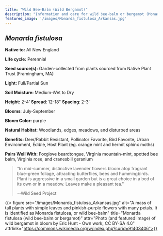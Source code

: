 ```yaml
---
title: "Wild Bee-Balm (Wild Bergamot)"
description: "Information and care for wild bee-balm or bergamot (Monarda fistulosa), sold at Red Trillium Gardens"
featured_image: '/images/Monarda_fistulosa_Arkansas.jpg'
---
```


## _Monarda fistulosa_

**Native to:**  All New England

**Life cycle:** Perennial

**Seed source(s):** Garden-collected from plants sourced from Native Plant Trust (Framingham, MA)

**Light:** Full/Partial Sun

**Soil Moisture:** Medium-Wet to Dry

**Height:** 2-4’  **Spread**: 12-18"  **Spacing**: 2-3’

**Blooms**: July-September

**Bloom Color:** purple

**Natural Habitat:** Woodlands, edges, meadows, and disturbed areas

**Benefits:** Deer/Rabbit Resistant, Pollinator Favorite, Bird Favorite, Urban Environment, Edible, Host Plant (eg. orange mint and hermit sphinx moths)

**Pairs Well With:** Foxglove beardtongue, Virginia mountain-mint, spotted bee balm, Virginia rose, and cranesbill geranium

> "In mid-summer, distinctive lavender flowers bloom atop fragrant blue-green foliage, attracting butterflies, bees and hummingbirds. Plant is aggressive in a small garden but is a great choice in a bed of its own or in a meadow. Leaves make a pleasant tea."
> 
> --Wild Seed Project

{{< figure src="/images/Monarda_fistulosa_Arkansas.jpg" alt="A mass of tall plants with simple leaves and  pinkish-purple flowers with many petals. It is identified as Monarda fistulosa, or wild bee-balm" title="Monarda fistulosa (wild bee-balm or bergamot)" attr="Photo (and featured image) of wild bergamot in bloom by Eric Hunt - Own work, CC BY-SA 4.0" attrlink="https://commons.wikimedia.org/w/index.php?curid=91403406">}}
